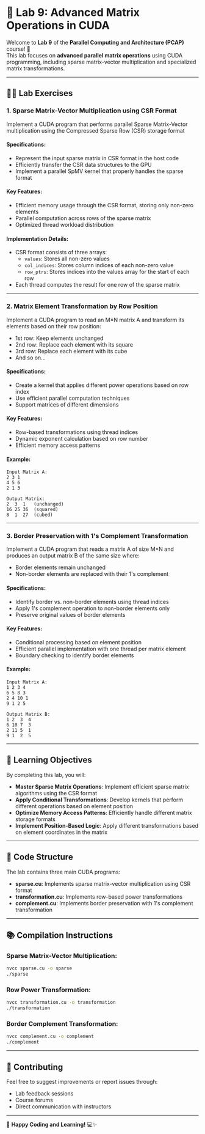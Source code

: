 # 🚀 **Lab 9: Advanced Matrix Operations in CUDA**

Welcome to **Lab 9** of the **Parallel Computing and Architecture (PCAP)** course! 🌟  
This lab focuses on **advanced parallel matrix operations** using CUDA programming, including sparse matrix-vector multiplication and specialized matrix transformations.

---
## 🧑‍💻 **Lab Exercises**

### 1. **Sparse Matrix-Vector Multiplication using CSR Format**
Implement a CUDA program that performs parallel Sparse Matrix-Vector multiplication using the Compressed Sparse Row (CSR) storage format

#### **Specifications:**
- Represent the input sparse matrix in CSR format in the host code
- Efficiently transfer the CSR data structures to the GPU
- Implement a parallel SpMV kernel that properly handles the sparse format

#### **Key Features:**
- Efficient memory usage through the CSR format, storing only non-zero elements
- Parallel computation across rows of the sparse matrix
- Optimized thread workload distribution

#### **Implementation Details:**
- CSR format consists of three arrays:
  - `values`: Stores all non-zero values
  - `col_indices`: Stores column indices of each non-zero value
  - `row_ptrs`: Stores indices into the values array for the start of each row
- Each thread computes the result for one row of the sparse matrix

---
### 2. **Matrix Element Transformation by Row Position**

Implement a CUDA program to read an M×N matrix A and transform its elements based on their row position:
- 1st row: Keep elements unchanged
- 2nd row: Replace each element with its square
- 3rd row: Replace each element with its cube
- And so on...

#### **Specifications:**
- Create a kernel that applies different power operations based on row index
- Use efficient parallel computation techniques
- Support matrices of different dimensions

#### **Key Features:**
- Row-based transformations using thread indices
- Dynamic exponent calculation based on row number
- Efficient memory access patterns

#### **Example:**
```
Input Matrix A:
2 3 1
4 5 6
2 1 3

Output Matrix:
2  3  1   (unchanged)
16 25 36  (squared)
8  1  27  (cubed)
```

---
### 3. **Border Preservation with 1's Complement Transformation**

Implement a CUDA program that reads a matrix A of size M×N and produces an output matrix B of the same size where:
- Border elements remain unchanged
- Non-border elements are replaced with their 1's complement

#### **Specifications:**
- Identify border vs. non-border elements using thread indices
- Apply 1's complement operation to non-border elements only
- Preserve original values of border elements

#### **Key Features:**
- Conditional processing based on element position
- Efficient parallel implementation with one thread per matrix element
- Boundary checking to identify border elements

#### **Example:**
```
Input Matrix A:
1 2 3 4
6 5 8 3
2 4 10 1
9 1 2 5

Output Matrix B:
1 2  3  4
6 10 7  3
2 11 5  1
9 1  2  5
```

---
## 🎯 **Learning Objectives**
By completing this lab, you will:
- **Master Sparse Matrix Operations**: Implement efficient sparse matrix algorithms using the CSR format
- **Apply Conditional Transformations**: Develop kernels that perform different operations based on element position
- **Optimize Memory Access Patterns**: Efficiently handle different matrix storage formats
- **Implement Position-Based Logic**: Apply different transformations based on element coordinates in the matrix

---
## 📂 **Code Structure**
The lab contains three main CUDA programs:
- **sparse.cu**: Implements sparse matrix-vector multiplication using CSR format
- **transformation.cu**: Implements row-based power transformations
- **complement.cu**: Implements border preservation with 1's complement transformation

---
## 📚 **Compilation Instructions**

### Sparse Matrix-Vector Multiplication:
```bash
nvcc sparse.cu -o sparse
./sparse
```

### Row Power Transformation:
```bash
nvcc transformation.cu -o transformation
./transformation
```

### Border Complement Transformation:
```bash
nvcc complement.cu -o complement
./complement
```

---
## 🤝 **Contributing**
Feel free to suggest improvements or report issues through:
- Lab feedback sessions
- Course forums
- Direct communication with instructors

---
🚀 **Happy Coding and Learning!** 💻✨

